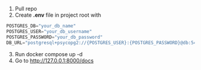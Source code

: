 1. Pull repo
2. Create **.env** file in project root with
```python
POSTGRES_DB="your_db_name"
POSTGRES_USER="your_db_username"
POSTGRES_PASSWORD="your_db_password"
DB_URL="postgresql+psycopg2://{POSTGRES_USER}:{POSTGRES_PASSWORD}@db:5432/{POSTGRES_DB}"
```
3. Run docker compose up -d
4. Go to http://127.0.0.1:8000/docs 